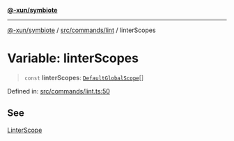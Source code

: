 [**@-xun/symbiote**](../../../../README.md)

***

[@-xun/symbiote](../../../../README.md) / [src/commands/lint](../README.md) / linterScopes

# Variable: linterScopes

> `const` **linterScopes**: [`DefaultGlobalScope`](../../../configure/enumerations/DefaultGlobalScope.md)[]

Defined in: [src/commands/lint.ts:50](https://github.com/Xunnamius/symbiote/blob/e3c8f9ab2680e6eaa30465c77954050484c7c41e/src/commands/lint.ts#L50)

## See

[LinterScope](../../../configure/enumerations/DefaultGlobalScope.md)
